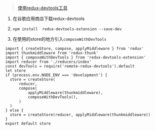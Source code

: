 > [使用redux-devtools工具](https://www.cnblogs.com/zhuzhenwei918/p/7249357.html)

1.  在谷歌应用商店下载redux-devtools

2. `npm install  redux-devtools-extension --save-dev`

3. 在使用的store的地方引入`composeWithDevTools`

  ```
import { createStore, compose, applyMiddleware } from 'redux'
import thunkmiddleware from 'redux-thunk'
import { composeWithDevTools } from 'redux-devtools-extension'
import reducer from './reducers/index'
const devTools = require('remote-redux-devtools').default
let store
if (process.env.NODE_ENV === 'development') {
	store = createStore(
		reducer,
		compose(
			applyMiddleware(thunkmiddleware),
			composeWithDevTools(),
		)
	)
} else {
	store = createStore(reducer, applyMiddleware(thunkmiddleware))
}
export default store
```
